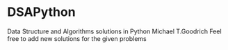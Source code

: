 # DSAPython
Data Structure and Algorithms solutions in Python Michael T.Goodrich
Feel free to add new solutions for the given problems
